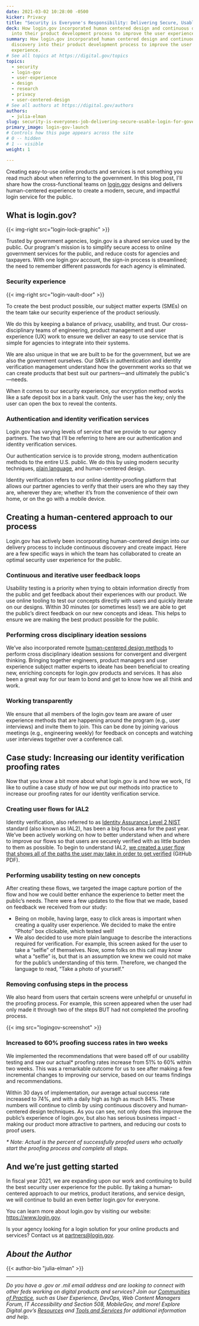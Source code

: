 ```yaml
---
date: 2021-03-02 10:28:00 -0500
kicker: Privacy
title: "Security is Everyone's Responsibility: Delivering Secure, Usable Login for Government"
deck: How login.gov incorporated human centered design and continuous discovery
  into their product development process to improve the user experience.
summary: How login.gov incorporated human centered design and continuous
  discovery into their product development process to improve the user
  experience.
# See all topics at https://digital.gov/topics
topics:
  - security
  - login-gov
  - user-experience
  - design
  - research
  - privacy
  - user-centered-design
# See all authors at https://digital.gov/authors
authors:
  - julia-elman
slug: security-is-everyones-job-delivering-secure-usable-login-for-government
primary_image: login-gov-launch
# Controls how this page appears across the site
# 0 -- hidden
# 1 -- visible
weight: 1

---
```


Creating easy-to-use online products and services is not something you read much about when referring to the government. In this blog post, I'll share how the cross-functional teams on [login.gov](https://login.gov) designs and delivers human-centered experience to create a modern, secure, and impactful login service for the public.

## What is login.gov?

{{< img-right src="login-lock-graphic" >}}

Trusted by government agencies, login.gov is a shared service used by the public. Our program's mission is to simplify secure access to online government services for the public, and reduce costs for agencies and taxpayers. With one login.gov account, the sign-in process is streamlined; the need to remember different passwords for each agency is eliminated.

### Security experience

{{< img-right src="login-vault-door" >}}

To create the best product possible, our subject matter experts (SMEs) on the team take our security experience of the product seriously.

We do this by keeping a balance of privacy, usability, and trust. Our cross-disciplinary teams of engineering, product management and user experience (UX) work to ensure we deliver an easy to use service that is simple for agencies to integrate into their systems.

We are also unique in that we are built to be for the government, but we are also the government ourselves. Our SMEs in authentication and identity verification management understand how the government works so that we can create products that best suit our partners—and ultimately the public's—needs.

When it comes to our security experience, our encryption method works like a safe deposit box in a bank vault. Only the user has the key; only the user can open the box to reveal the contents.

### Authentication and identity verification services

Login.gov has varying levels of service that we provide to our agency partners. The two that I’ll be referring to here are our authentication and identity verification services.

Our authentication service is to provide strong, modern authentication methods to the entire U.S. public. We do this by using modern security techniques, [plain language](https://digital.gov/topics/plain-language/), and human-centered design.

Identity verification refers to our online identity-proofing platform that allows our partner agencies to verify that their users are who they say they are, wherever they are; whether it’s from the convenience of their own home, or on the go with a mobile device. 

## Creating a human-centered approach to our process

Login.gov has actively been incorporating human-centered design into our delivery process to include continuous discovery and create impact. Here are a few specific ways in which the team has collaborated to create an optimal security user experience for the public.

### Continuous and iterative user feedback loops

Usability testing is a priority when trying to obtain information directly from the public and get feedback about their experiences with our product. We use online tooling to test our concepts directly with users and quickly iterate on our designs. Within 30 minutes (or sometimes less!) we are able to get the public’s direct feedback on our new concepts and ideas. This helps to ensure we are making the best product possible for the public.

### Performing cross disciplinary ideation sessions

We’ve also incorporated remote [human-centered design methods](https://methods.18f.gov/) to perform cross disciplinary ideation sessions for convergent and divergent thinking. Bringing together engineers, product managers and user experience subject matter experts to ideate has been beneficial to creating new, enriching concepts for login.gov products and services. It has also been a great way for our team to bond and get to know how we all think and work.

### Working transparently

We ensure that all members of the login.gov team are aware of user experience methods that are happening around the program (e.g., user interviews) and invite them to join. This can be done by joining various meetings (e.g., engineering weekly) for feedback on concepts and watching user interviews together over a conference call.

## Case study: Increasing our identity verification proofing rates

Now that you know a bit more about what login.gov is and how we work, I’d like to outline a case study of how we put our methods into practice to increase our proofing rates for our identity verification service.

### Creating user flows for IAL2

Identity verification, also referred to as [Identity Assurance Level 2 NIST](https://pages.nist.gov/800-63-3/sp800-63-3.html) standard (also known as IAL2), has been a big focus area for the past year. We’ve been actively working on how to better understand when and where to improve our flows so that users are securely verified with as little burden to them as possible. To begin to understand IAL2, [we created a user flow that shows all of the paths the user may take in order to get verified](https://github.com/18F/identity-design-assets/blob/main/Projects/Identity/IAL2%20Flowchart/IAL2%20Flowchart.pdf) (GitHub PDF).

### Performing usability testing on new concepts

After creating these flows, we targeted the image capture portion of the flow and how we could better enhance the experience to better meet the public’s needs. There were a few updates to the flow that we made, based on feedback we received from our study: 

* Being on mobile, having large, easy to click areas is important when creating a quality user experience. We decided to make the entire “Photo” box clickable, which tested well! 
* We also decided to use more plain language to describe the interactions required for verification. For example, this screen asked for the user to take a “selfie” of themselves. Now, some folks on this call may know what a “selfie” is, but that is an assumption we knew we could not make for the public’s understanding of this term. Therefore, we changed the language to read, “Take a photo of yourself.”

### Removing confusing steps in the process

We also heard from users that certain screens were unhelpful or unuseful in the proofing process. For example, this screen appeared when the user had only made it through two of the steps BUT had not completed the proofing process.

{{< img src="logingov-screenshot" >}}

### Increased to 60% proofing success rates in two weeks

We implemented the recommendations that were based off of our usability testing and saw our actual* proofing rates increase from 51% to 60% within two weeks. This was a remarkable outcome for us to see after making a few incremental changes to improving our service, based on our teams findings and recommendations. 

Within 30 days of implementation, our average actual success rate increased to 74%, and with a daily high as high as much 84%. These numbers will continue to climb by using continuous discovery and human-centered design techniques. As you can see, not only does this improve the public’s experience of login.gov, but also has serious business impact - making our product more attractive to partners, and reducing our costs to proof users.

_&#42; Note: Actual is the percent of successfully proofed users who actually start the proofing process and complete all steps._

## And we’re just getting started

In fiscal year 2021, we are expanding upon our work and continuing to build the best security user experience for the public. By taking a human-centered approach to our metrics, product iterations, and service design, we will continue to build an even better login.gov for everyone.

You can learn more about login.gov by visiting our website: <https://www.login.gov>. 

Is your agency looking for a login solution for your online products and services? Contact us at [partners@login.gov](mailto:partners@login.gov). 

## _About the Author_
{{< author-bio "julia-elman" >}}

---

_Do you have a .gov or .mil email address and are looking to connect with other feds working on digital products and services? Join our [Communities of Practice](https://digital.gov/communities/), such as User Experience, DevOps, Web Content Managers Forum, IT Accessibility and Section 508, MobileGov, and more! Explore Digital.gov’s [Resources](https://digital.gov/resources/) and [Tools and Services](https://digital.gov/services/) for additional information and help._
